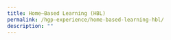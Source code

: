 ```yaml
---
title: Home–Based Learning (HBL)
permalink: /hgp-experience/home-based-learning-hbl/
description: ""
---
```


